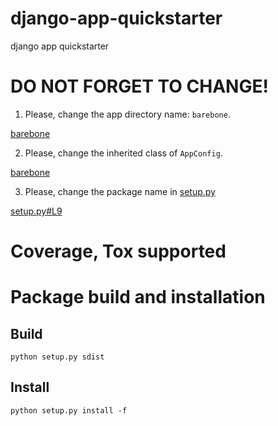 # django-app-quickstarter
django app quickstarter

# DO NOT FORGET TO CHANGE!
1. Please, change the app directory name: `barebone`.

[barebone](barebone)

2. Please, change the inherited class of `AppConfig`.

[barebone](barebone/apps.py)

3. Please, change the package name in [setup.py](setup.py)

[setup.py#L9](setup.py#L9)

# Coverage, Tox supported

# Package build and installation
## Build
```
python setup.py sdist
```

## Install
```
python setup.py install -f
```